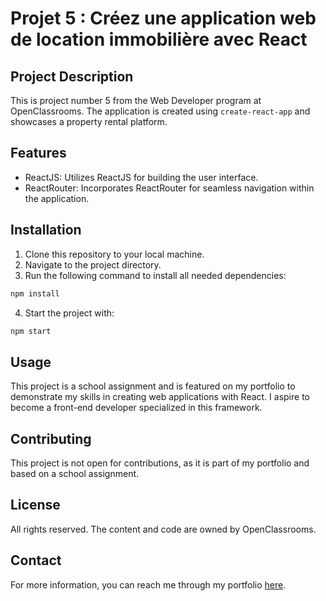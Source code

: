 # Projet 5 : Créez une application web de location immobilière avec React
## Project Description
This is project number 5 from the Web Developer program at OpenClassrooms. The application is created using `create-react-app` and showcases a property rental platform.

## Features
* ReactJS: Utilizes ReactJS for building the user interface.
* ReactRouter: Incorporates ReactRouter for seamless navigation within the application.

## Installation
1. Clone this repository to your local machine.
2. Navigate to the project directory.
3. Run the following command to install all needed dependencies:
```bash
npm install
```
4. Start the project with:
```bash
npm start
```
## Usage
This project is a school assignment and is featured on my portfolio to demonstrate my skills in creating web applications with React. I aspire to become a front-end developer specialized in this framework.

## Contributing
This project is not open for contributions, as it is part of my portfolio and based on a school assignment.

## License
All rights reserved. The content and code are owned by OpenClassrooms.

## Contact
For more information, you can reach me through my portfolio [here](https://roxane-myportefolio.netlify.app/).
